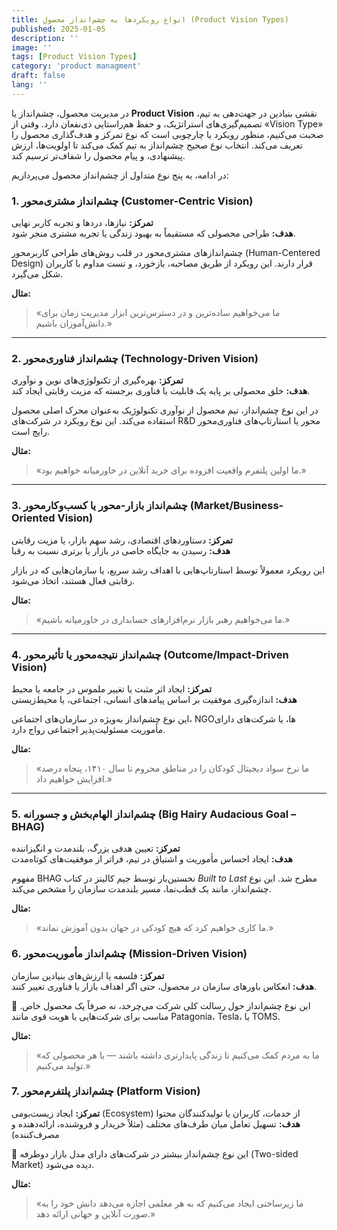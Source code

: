 ```yaml
---
title: انواع رویکردها به چشم‌انداز محصول (Product Vision Types)
published: 2025-01-05
description: ''
image: ''
tags: [Product Vision Types]
category: 'product managment'
draft: false
lang: ''
---
```


در مدیریت محصول، چشم‌انداز یا **Product Vision** نقشی بنیادین در جهت‌دهی به تیم، تصمیم‌گیری‌های استراتژیک، و حفظ هم‌راستایی ذی‌نفعان دارد. وقتی از «Vision Type» صحبت می‌کنیم، منظور رویکرد یا چارچوبی است که نوع تمرکز و هدف‌گذاری محصول را تعریف می‌کند. انتخاب نوع صحیح چشم‌انداز به تیم کمک می‌کند تا اولویت‌ها، ارزش پیشنهادی، و پیام محصول را شفاف‌تر ترسیم کند.

در ادامه، به پنج نوع متداول از چشم‌انداز محصول می‌پردازیم:

### 1. چشم‌انداز مشتری‌محور (Customer-Centric Vision)

**تمرکز:** نیازها، دردها و تجربه کاربر نهایی  
**هدف:** طراحی محصولی که مستقیماً به بهبود زندگی یا تجربه مشتری منجر شود.

چشم‌اندازهای مشتری‌محور در قلب روش‌های طراحی کاربرمحور (Human-Centered Design) قرار دارند. این رویکرد از طریق مصاحبه، بازخورد، و تست مداوم با کاربران شکل می‌گیرد.

**مثال:**

> «ما می‌خواهیم ساده‌ترین و در دسترس‌ترین ابزار مدیریت زمان برای دانش‌آموزان باشیم.»

---

### 2. چشم‌انداز فناوری‌محور (Technology-Driven Vision)

**تمرکز:** بهره‌گیری از تکنولوژی‌های نوین و نوآوری  
**هدف:** خلق محصولی بر پایه یک قابلیت یا فناوری برجسته که مزیت رقابتی ایجاد کند.

در این نوع چشم‌انداز، تیم محصول از نوآوری تکنولوژیک به‌عنوان محرک اصلی محصول استفاده می‌کند. این نوع رویکرد در شرکت‌های R&D محور یا استارتاپ‌های فناوری‌محور رایج است.

**مثال:**

> «ما اولین پلتفرم واقعیت افزوده برای خرید آنلاین در خاورمیانه خواهیم بود.»

---

### 3. چشم‌انداز بازار-محور یا کسب‌وکارمحور (Market/Business-Oriented Vision)

**تمرکز:** دستاوردهای اقتصادی، رشد سهم بازار، یا مزیت رقابتی  
**هدف:** رسیدن به جایگاه خاصی در بازار یا برتری نسبت به رقبا

این رویکرد معمولاً توسط استارتاپ‌هایی با اهداف رشد سریع، یا سازمان‌هایی که در بازار رقابتی فعال هستند، اتخاذ می‌شود.

**مثال:**

> «ما می‌خواهیم رهبر بازار نرم‌افزارهای حسابداری در خاورمیانه باشیم.»

---

### 4. چشم‌انداز نتیجه‌محور یا تأثیرمحور (Outcome/Impact-Driven Vision)

**تمرکز:** ایجاد اثر مثبت یا تغییر ملموس در جامعه یا محیط  
**هدف:** اندازه‌گیری موفقیت بر اساس پیامدهای انسانی، اجتماعی، یا محیط‌زیستی

این نوع چشم‌انداز به‌ویژه در سازمان‌های اجتماعی، NGOها، یا شرکت‌های دارای مأموریت مسئولیت‌پذیر اجتماعی رواج دارد.

**مثال:**

> «ما نرخ سواد دیجیتال کودکان را در مناطق محروم تا سال ۱۴۱۰، پنجاه درصد افزایش خواهیم داد.»

---

### 5. چشم‌انداز الهام‌بخش و جسورانه (Big Hairy Audacious Goal – BHAG)

**تمرکز:** تعیین هدفی بزرگ، بلندمدت و انگیزاننده  
**هدف:** ایجاد احساس مأموریت و اشتیاق در تیم، فراتر از موفقیت‌های کوتاه‌مدت

مفهوم BHAG نخستین‌بار توسط جیم کالینز در کتاب _Built to Last_ مطرح شد. این نوع چشم‌انداز، مانند یک قطب‌نما، مسیر بلندمدت سازمان را مشخص می‌کند.

**مثال:**

> «ما کاری خواهیم کرد که هیچ کودکی در جهان بدون آموزش نماند.»

### 6. چشم‌انداز مأموریت‌محور (Mission-Driven Vision)

**تمرکز:** فلسفه یا ارزش‌های بنیادین سازمان  
**هدف:** انعکاس باورهای سازمان در محصول، حتی اگر اهداف بازار یا فناوری تغییر کنند.

🔹 این نوع چشم‌انداز حول رسالت کلی شرکت می‌چرخد، نه صرفاً یک محصول خاص. مناسب برای شرکت‌هایی با هویت قوی مانند Patagonia، Tesla، یا TOMS.

**مثال:**

> «ما به مردم کمک می‌کنیم تا زندگی پایدارتری داشته باشند — با هر محصولی که تولید می‌کنیم.»

### 7. چشم‌انداز پلتفرم‌محور (Platform Vision)

**تمرکز:** ایجاد زیست‌بومی (Ecosystem) از خدمات، کاربران یا تولیدکنندگان محتوا  
**هدف:** تسهیل تعامل میان طرف‌های مختلف (مثلاً خریدار و فروشنده، ارائه‌دهنده و مصرف‌کننده)

🔹 این نوع چشم‌انداز بیشتر در شرکت‌های دارای مدل بازار دوطرفه (Two-sided Market) دیده می‌شود.

**مثال:**

> «ما زیرساختی ایجاد می‌کنیم که به هر معلمی اجازه می‌دهد دانش خود را به صورت آنلاین و جهانی ارائه دهد.»
